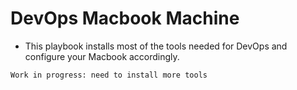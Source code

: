 # DevOps Macbook Machine
- This playbook installs most of the tools needed for DevOps and configure your Macbook accordingly.

`Work in progress: need to install more tools`